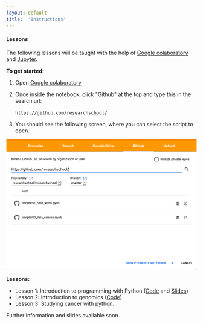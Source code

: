 ```yaml
---
layout: default
title:  'Instructions'
---
```

#### Lessons

The following lessons will be taught with the help of [Google colaboratory][1] and [Jupyter][2]. 

**To get started:**
1. Open [Google colaboratory][1]
2. Once inside the notebook, click "Github" at the top and type this in the search url: 
    
    `https://github.com/researchschool/`

3. You should see the following screen, where you can select the script to open.

<img src="img/colab.png" width="600">

**Lessons:**

- Lesson 1: Introduction to programming with Python  ([Code][3] and [Slides][5])
- Lesson 2: Introduction to genomics ([Code][4]).
- Lesson 3: Studying cancer with python.

Further information and slides available soon.

[1]: https://colab.research.google.com/
[2]: https://jupyter.org/
[3]: https://github.com/researchschool/researchschool/blob/master/scripts/01_hello_world.ipynb
[4]: https://github.com/researchschool/researchschool/blob/master/scripts/02_data_science.ipynb
[5]: slides/datalab_intro.pdf